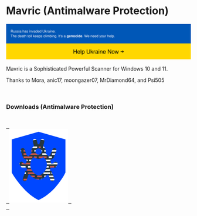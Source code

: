 # Mavric (Antimalware Protection)
[![Stand With Ukraine](https://raw.githubusercontent.com/vshymanskyy/StandWithUkraine/main/banner2-direct.svg)](https://stand-with-ukraine.pp.ua)
<p>Mavric is a Sophisticated Powerful Scanner for Windows 10 and 11.</p>
<p>Thanks to Mora, anic17, moongazer07, MrDiamond64, and Psi505</p>
<p><img src="Protection.jpg" href="" alt="" download="55484A766447566A64476C7662673D3D.jpg"></p>

### Downloads (Antimalware Protection)

<br>[<kbd> <br> ![enter image description here](https://github.com/K9-Software/K9-Software-LLC-Handbook-Documentation/blob/main/Mavric.png?raw=true) <br> </kbd>][Download]<br>

[Download]: https://github.com/K9-Software/Mavric/releases/download/major/MavricV1.0.0-DemoSetup.exe
